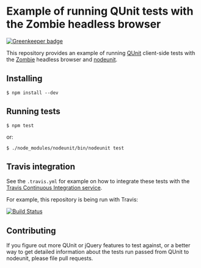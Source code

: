 Example of running QUnit tests with the Zombie headless browser
===============================================================

[![Greenkeeper badge](https://badges.greenkeeper.io/bergie/zombie-qunit.svg)](https://greenkeeper.io/)

This repository provides an example of running [QUnit](http://docs.jquery.com/QUnit) client-side tests with the [Zombie](http://zombie.labnotes.org/) headless browser and [nodeunit](https://github.com/caolan/nodeunit).

## Installing

    $ npm install --dev

## Running tests

    $ npm test

or:

    $ ./node_modules/nodeunit/bin/nodeunit test

## Travis integration

See the `.travis.yml` for example on how to integrate these tests with the [Travis Continuous Integration service](http://travis-ci.org/).

For example, this repository is being run with Travis:

[![Build Status](https://secure.travis-ci.org/bergie/zombie-qunit.png)](http://travis-ci.org/bergie/zombie-qunit)

## Contributing

If you figure out more QUnit or jQuery features to test against, or a better way to get detailed information about the tests run passed from QUnit to nodeunit, please file pull requests.
